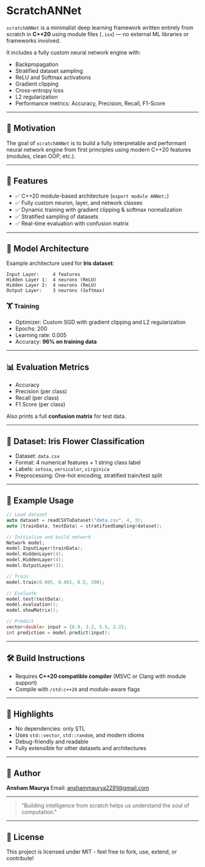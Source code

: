 # ScratchANNet

`scratchANNet` is a minimalist deep learning framework written entirely from scratch in **C++20** using module files (`.ixx`) — no external ML libraries or frameworks involved.

It includes a fully custom neural network engine with:

* Backpropagation
* Stratified dataset sampling
* ReLU and Softmax activations
* Gradient clipping
* Cross-entropy loss
* L2 regularization
* Performance metrics: Accuracy, Precision, Recall, F1-Score

---

## 🌱 Motivation

The goal of `scratchANNet` is to build a fully interpretable and performant neural network engine from first principles using modern C++20 features (modules, clean OOP, etc.).

---

## 🚀 Features

* ✅ C++20 module-based architecture (`export module ANNet;`)
* ✅ Fully custom neuron, layer, and network classes
* ✅ Dynamic training with gradient clipping & softmax normalization
* ✅ Stratified sampling of datasets
* ✅ Real-time evaluation with confusion matrix

---

## 🧠 Model Architecture

Example architecture used for **Iris dataset**:

```
Input Layer:     4 features
Hidden Layer 1:  4 neurons (ReLU)
Hidden Layer 2:  4 neurons (ReLU)
Output Layer:    3 neurons (Softmax)
```

### 🏋️ Training

* Optimizer: Custom SGD with gradient clipping and L2 regularization
* Epochs: 200
* Learning rate: 0.005
* Accuracy: **96% on training data**

---

## 📊 Evaluation Metrics

* Accuracy
* Precision (per class)
* Recall (per class)
* F1 Score (per class)

Also prints a full **confusion matrix** for test data.

---

## 🧪 Dataset: Iris Flower Classification

* Dataset: `data.csv`
* Format: 4 numerical features + 1 string class label
* Labels: `setosa`, `versicolor`, `virginica`
* Preprocessing: One-hot encoding, stratified train/test split

---

## 📁 Example Usage

```cpp
// Load dataset
auto dataset = readCSVToDataset("data.csv", 4, 3);
auto [trainData, testData] = stratifiedSampling(dataset);

// Initialize and build network
Network model;
model.InputLayer(trainData);
model.HiddenLayer(4);
model.HiddenLayer(4);
model.OutputLayer(3);

// Train
model.train(0.005, 0.001, 0.5, 200);

// Evaluate
model.test(testData);
model.evaluation();
model.showMatrix();

// Predict
vector<double> input = {6.9, 3.2, 5.5, 2.2};
int prediction = model.predict(input);
```

---

## 🛠 Build Instructions

* Requires **C++20 compatible compiler** (MSVC or Clang with module support)
* Compile with `/std:c++20` and module-aware flags

---

## 📌 Highlights

* No dependencies: only STL
* Uses `std::vector`, `std::random`, and modern idioms
* Debug-friendly and readable
* Fully extensible for other datasets and architectures

---

## 💬 Author

**Ansham Maurya**
Email: [anshammaurya2291@gmail.com](mailto:anshammaurya2291@gmail.com)

---

> "Building intelligence from scratch helps us understand the soul of computation."

---

## 📜 License

This project is licensed under MIT - feel free to fork, use, extend, or contribute!
